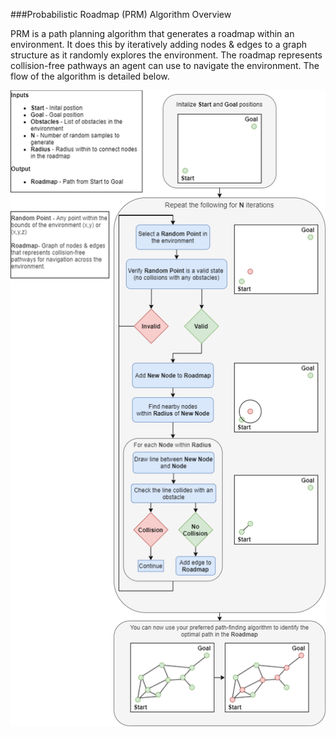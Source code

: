 ###Probabilistic Roadmap (PRM) Algorithm Overview

PRM is a path planning algorithm that generates a roadmap within an environment.  It does this by iteratively adding nodes & edges to a graph structure as it randomly explores the environment.  The roadmap represents collision-free pathways an agent can use to navigate the environment.  The flow of the algorithm is detailed below.

![PRM Flow Diagram](./prm.png)